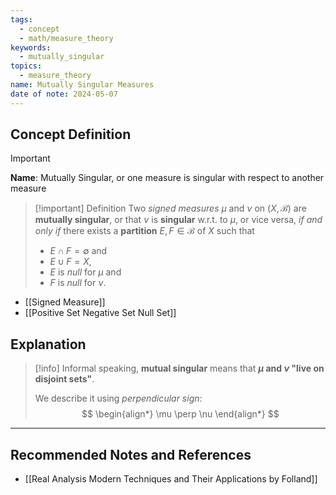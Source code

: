 ```yaml
---
tags:
  - concept
  - math/measure_theory
keywords:
  - mutually_singular
topics:
  - measure_theory
name: Mutually Singular Measures
date of note: 2024-05-07
---
```


## Concept Definition

>[!important]
>**Name**: Mutually Singular, or one measure is singular with respect to another measure


>[!important] Definition
>Two *signed measures* $\mu$ and $\nu$ on $(X,\mathscr{B})$ are **mutually singular**, or that $\nu$ is **singular** w.r.t. to $\mu$, or vice versa, *if and only if* there exists a **partition** $E,F \in \mathscr{B}$ of $X$ such that 
>- $E\cap F = \emptyset$ and 
>- $E\cup F= X$, 
>- $E$ is *null* for $\mu$ and 
>- $F$ is *null* for $\nu$.  

- [[Signed Measure]]
- [[Positive Set Negative Set Null Set]]


## Explanation

>[!info]
>Informal speaking, **mutual singular** means that **$\mu$ and $\nu$ "live on disjoint sets"**. 
>
>We describe it using *perpendicular sign*:
>$$
> \begin{align*}
> \mu \perp \nu
> \end{align*}
> $$




-----------
##  Recommended Notes and References


- [[Real Analysis Modern Techniques and Their Applications by Folland]]